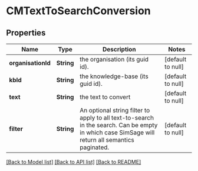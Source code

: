 # CMTextToSearchConversion
## Properties

| Name | Type | Description | Notes |
|------------ | ------------- | ------------- | -------------|
| **organisationId** | **String** | the organisation (its guid id). | [default to null] |
| **kbId** | **String** | the knowledge-base (its guid id). | [default to null] |
| **text** | **String** | the text to convert | [default to null] |
| **filter** | **String** | An optional string filter to apply to all text-to-search in the search.  Can be empty in which case SimSage will return all semantics paginated. | [default to null] |

[[Back to Model list]](../README.md#documentation-for-models) [[Back to API list]](../README.md#documentation-for-api-endpoints) [[Back to README]](../README.md)

